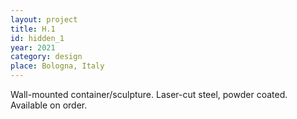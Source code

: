 ```yaml
---
layout: project
title: H.1
id: hidden_1
year: 2021
category: design
place: Bologna, Italy
---
```

Wall-mounted container/sculpture. Laser-cut steel, powder coated. Available on order.
